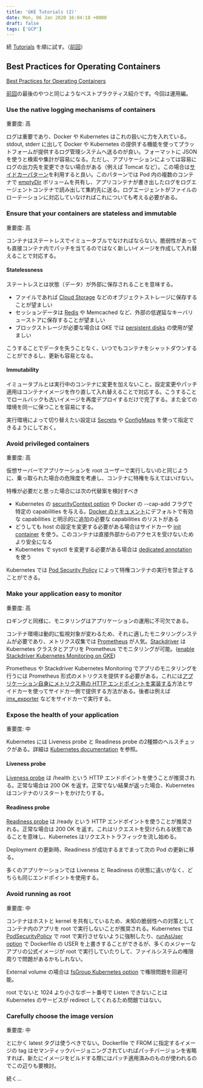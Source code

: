 ```yaml
---
title: 'GKE Tutorials (2)'
date: Mon, 06 Jan 2020 16:04:18 +0000
draft: false
tags: ['GCP']
---
```


続 [Tutorials](https://cloud.google.com/kubernetes-engine/docs/tutorials/?hl=en) を順に試す。（[前回](/2020/01/gke-tutorials-part1/)）

Best Practices for Operating Containers
---------------------------------------

[Best Practices for Operating Containers](https://cloud.google.com/solutions/best-practices-for-operating-containers)

[前回](/2020/01/gke-tutorials-part1/)の最後のやつと同じようなベストプラクティス紹介です。今回は運用編。

### Use the native logging mechanisms of containers

重要度: 高

ログは重要であり、Docker や Kubernetes はこれの扱いに力を入れている。stdout, stderr に出して Docker や Kubernetes の提供する機能を使ってプラットフォームが提供するログ管理システムへ送るのが良い。フォーマットに JSON を使うと検索や集計が容易になる。ただし、アプリケーションによっては容易にログの出力先を変更できない場合がある（例えば Tomcat など）。この場合は[サイドカーパターン](https://kubernetes.io/docs/concepts/cluster-administration/logging/#sidecar-container-with-a-logging-agent)を利用すると良い。このパターンでは Pod 内の複数のコンテナで [emptyDir](https://kubernetes.io/docs/concepts/storage/volumes/#emptydir) ボリュームを共有し、アプリコンテナが書き出したログをログエージェントコンテナで読み出して集約先に送る。ログエージェントがファイルのローテーションに対応していなければこれについても考える必要がある。

### Ensure that your containers are stateless and immutable

重要度: 高

コンテナはステートレスでイミュータブルでなければならない。脆弱性があっても直接コンテナ内でパッチを当てるのではなく新しいイメージを作成して入れ替えることで対応する。

#### Statelessness

ステートレスとは状態（データ）が外部に保存されることを意味する。

*   ファイルであれば [Cloud Storage](https://cloud.google.com/storage/docs) などのオブジェクトストレージに保存することが望ましい
*   セッションデータは [Redis](https://cloud.google.com/memorystore/docs/redis/) や Memcached など、外部の低遅延なキーバリューストアに保存することが望ましい
*   ブロックストレージが必要な場合は GKE では [persistent disks](https://cloud.google.com/kubernetes-engine/docs/how-to/stateful-apps) の使用が望ましい

こうすることでデータを失うことなく、いつでもコンテナをシャットダウンすることができるし、更新も容易となる。

#### Immutability

イミュータブルとは実行中のコンテナに変更を加えないこと。設定変更やパッチ適用はコンテナイメージを作り直して入れ替えることで対応する。こうすることでロールバックも古いイメージを再度デプロイするだけで完了する。また全ての環境を同一に保つことを容易にする。

実行環境によって切り替えたい設定は [Secrets](https://kubernetes.io/docs/concepts/configuration/secret/) や [ConfigMaps](https://kubernetes.io/docs/tasks/configure-pod-container/configure-pod-configmap/) を使って指定できるようにしておく。

### Avoid privileged containers

重要度: 高

仮想サーバーでアプリケーションを root ユーザーで実行しないのと同じように、乗っ取られた場合の危険度を考慮し、コンテナに特権を与えてはいけない。

特権が必要だと思った場合には次の代替案を検討すべき

*   Kubernetes の [securityContext option](https://kubernetes.io/docs/tasks/configure-pod-container/security-context/#set-capabilities-for-a-container) や Docker の --cap-add フラグで特定の capabilities を与える。[Docker のドキュメント](https://docs.docker.com/engine/reference/run/#runtime-privilege-and-linux-capabilities)にデフォルトで有効な capabilities と明示的に追加の必要な capabilities のリストがある
*   どうしても host の設定を変更する必要がある場合はサイドカーや [init container](https://kubernetes.io/docs/concepts/workloads/pods/init-containers/) を使う。このコンテナは直接外部からのアクセスを受けないためより安全になる
*   Kubernetes で sysctl を変更する必要がある場合は [dedicated annotation](https://kubernetes.io/docs/concepts/cluster-administration/sysctl-cluster/) を使う

Kubernetes では [Pod Security Policy](https://kubernetes.io/docs/concepts/policy/pod-security-policy/#privileged) によって特権コンテナの実行を禁止することができる。

### Make your application easy to monitor

重要度: 高

ロギングと同様に、モニタリングはアプリケーションの運用に不可欠である。

コンテナ環境は動的に監視対象が変わるため、それに適したモニタリングシステムが必要であり、メトリクス収集では [Prometheus](https://prometheus.io/) が人気。[Stackdriver](https://cloud.google.com/monitoring/kubernetes-engine/) は Kubernetes クラスタとアプリを Prometheus でモニタリングが可能。([enable Stackdriver Kubernetes Monitoring on GKE](https://cloud.google.com/monitoring/kubernetes-engine/))

Prometheus や Stackdriver Kubernetes Monitoring でアプリのモニタリングを行うには Prometheus 形式のメトリクスを提供する必要がある。これには[アプリケーション自身にメトリクス用の HTTP エンドポイントを実装する](https://cloud.google.com/solutions/best-practices-for-operating-containers#expose_the_health_of_your_application)方法とサイドカーを使ってサイドカー側で提供する方法がある。後者は例えば [jmx\_exporter](https://github.com/prometheus/jmx_exporter) などをサイドカーで実行する。

### Expose the health of your application

重要度: 中

Kubernetes には Liveness probe と Readiness probe の2種類のヘルスチェックがある。詳細は [Kubernetes documentation](https://kubernetes.io/docs/tasks/configure-pod-container/configure-liveness-readiness-probes/) を参照。

#### Liveness probe

[Liveness probe](https://kubernetes.io/docs/tasks/configure-pod-container/configure-liveness-readiness-probes/#define-a-liveness-http-request) は /health という HTTP エンドポイントを使うことが推奨される。正常な場合は 200 OK を返す。正常でない結果が返った場合、Kubernetes はコンテナのリスタートをかけたりする。

#### Readiness probe

[Readiness probe](https://kubernetes.io/docs/tasks/configure-pod-container/configure-liveness-readiness-probes/#define-readiness-probes) は /ready という HTTP エンドポイントを使うことが推奨される。正常な場合は 200 OK を返す。これはリクエストを受けられる状態であることを意味し、Kubernetes はリクエストトラフィックを流し始める。

Deployment の更新時、Readiness が成功するまでまって次の Pod の更新に移る。

多くのアプリケーションでは Liveness と Readiness の状態に違いがなく、どちらも同じエンドポイントを使用する。

### Avoid running as root

重要度: 中

コンテナはホストと kernel を共有しているため、未知の脆弱性への対策としてコンテナ内のアプリを root で実行しないことが推奨される。Kubernetes では [PodSecurityPolicy](https://cloud.google.com/kubernetes-engine/docs/how-to/pod-security-policies) で root で実行させないように強制したり、[runAsUser option](https://kubernetes.io/docs/tasks/configure-pod-container/security-context/#set-the-security-context-for-a-pod) で Dockerfile の USER を上書きすることができるが、多くのメジャーなアプリの公式イメージが root で実行していたりして、ファイルシステムの権限周りで問題があるかもしれない。

External volume の場合は [fsGroup Kubernetes option](https://kubernetes.io/docs/tasks/configure-pod-container/security-context/#set-the-security-context-for-a-pod) で権限問題を回避可能。

root でないと 1024 より小さなポート番号で Listen できないことは Kubernetes のサービスが redirect してくれるため問題ではない。

### Carefully choose the image version

重要度: 中

とにかく latest タグは使うべきでない。Dockerfile で FROM に指定するイメージの tag はセマンティックバージョニングされていればパッチバージョンを省略すれば、新たにイメージをビルドする際にはパッチ適用済みのものが使われるのでこの辺りも要検討。

続く...